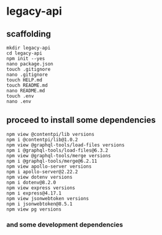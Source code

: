 # legacy-api

## scaffolding

```shell
mkdir legacy-api
cd legacy-api
npm init --yes
nano package.json
touch .gitignore
nano .gitignore
touch HELP.md
touch README.md
nano README.md
touch .env
nano .env
```

## proceed to install some dependencies

```shell
npm view @contentpi/lib versions
npm i @contentpi/lib@1.0.2
npm view @graphql-tools/load-files versions
npm i @graphql-tools/load-files@6.3.2
npm view @graphql-tools/merge versions
npm i @graphql-tools/merge@6.2.11
npm view apollo-server versions
npm i apollo-server@2.22.2
npm view dotenv versions
npm i dotenv@8.2.0
npm view express versions
npm i express@4.17.1
npm view jsonwebtoken versions
npm i jsonwebtoken@8.5.1
npm view pg versions
```

### and some development dependencies

